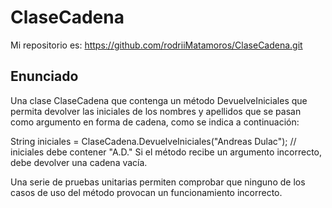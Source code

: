 # ClaseCadena
Mi repositorio es: https://github.com/rodriiMatamoros/ClaseCadena.git

## Enunciado

Una clase ClaseCadena que contenga un método DevuelveIniciales que permita devolver las iniciales de los nombres y apellidos que se pasan como argumento en forma de cadena, como se indica a continuación:

String iniciales = ClaseCadena.DevuelveIniciales("Andreas Dulac"); 
// iniciales debe contener "A.D." 
Si el método recibe un argumento incorrecto, debe devolver una cadena vacía.

Una serie de pruebas unitarias permiten comprobar que ninguno de los casos de uso del método provocan un funcionamiento incorrecto.
